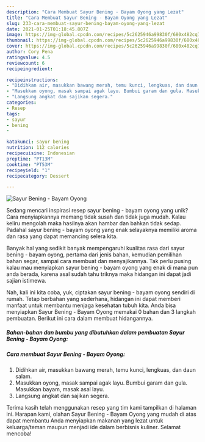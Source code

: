 ```yaml
---
description: "Cara Membuat Sayur Bening - Bayam Oyong yang Lezat"
title: "Cara Membuat Sayur Bening - Bayam Oyong yang Lezat"
slug: 233-cara-membuat-sayur-bening-bayam-oyong-yang-lezat
date: 2021-01-25T01:18:45.807Z
image: https://img-global.cpcdn.com/recipes/5c2625946a99830f/680x482cq70/sayur-bening-bayam-oyong-foto-resep-utama.jpg
thumbnail: https://img-global.cpcdn.com/recipes/5c2625946a99830f/680x482cq70/sayur-bening-bayam-oyong-foto-resep-utama.jpg
cover: https://img-global.cpcdn.com/recipes/5c2625946a99830f/680x482cq70/sayur-bening-bayam-oyong-foto-resep-utama.jpg
author: Cory Pena
ratingvalue: 4.5
reviewcount: 6
recipeingredient:

recipeinstructions:
- "Didihkan air, masukkan bawang merah, temu kunci, lengkuas, dan daun salam."
- "Masukkan oyong, masak sampai agak layu. Bumbui garam dan gula. Masukkan bayam, masak asal layu."
- "Langsung angkat dan sajikan segera."
categories:
- Resep
tags:
- sayur
- bening
- 

katakunci: sayur bening  
nutrition: 112 calories
recipecuisine: Indonesian
preptime: "PT13M"
cooktime: "PT53M"
recipeyield: "1"
recipecategory: Dessert

---
```



![Sayur Bening - Bayam Oyong](https://img-global.cpcdn.com/recipes/5c2625946a99830f/680x482cq70/sayur-bening-bayam-oyong-foto-resep-utama.jpg)

Sedang mencari inspirasi resep sayur bening - bayam oyong yang unik? Cara menyiapkannya memang tidak susah dan tidak juga mudah. Kalau keliru mengolah maka hasilnya akan hambar dan bahkan tidak sedap. Padahal sayur bening - bayam oyong yang enak selayaknya memiliki aroma dan rasa yang dapat memancing selera kita.

Banyak hal yang sedikit banyak mempengaruhi kualitas rasa dari sayur bening - bayam oyong, pertama dari jenis bahan, kemudian pemilihan bahan segar, sampai cara membuat dan menyajikannya. Tak perlu pusing kalau mau menyiapkan sayur bening - bayam oyong yang enak di mana pun anda berada, karena asal sudah tahu triknya maka hidangan ini dapat jadi sajian istimewa.




Nah, kali ini kita coba, yuk, ciptakan sayur bening - bayam oyong sendiri di rumah. Tetap berbahan yang sederhana, hidangan ini dapat memberi manfaat untuk membantu menjaga kesehatan tubuh kita. Anda bisa menyiapkan Sayur Bening - Bayam Oyong memakai 0 bahan dan 3 langkah pembuatan. Berikut ini cara dalam membuat hidangannya.

<!--inarticleads1-->

##### Bahan-bahan dan bumbu yang dibutuhkan dalam pembuatan Sayur Bening - Bayam Oyong:





<!--inarticleads2-->

##### Cara membuat Sayur Bening - Bayam Oyong:

1. Didihkan air, masukkan bawang merah, temu kunci, lengkuas, dan daun salam.
1. Masukkan oyong, masak sampai agak layu. Bumbui garam dan gula. Masukkan bayam, masak asal layu.
1. Langsung angkat dan sajikan segera.




Terima kasih telah menggunakan resep yang tim kami tampilkan di halaman ini. Harapan kami, olahan Sayur Bening - Bayam Oyong yang mudah di atas dapat membantu Anda menyiapkan makanan yang lezat untuk keluarga/teman maupun menjadi ide dalam berbisnis kuliner. Selamat mencoba!
